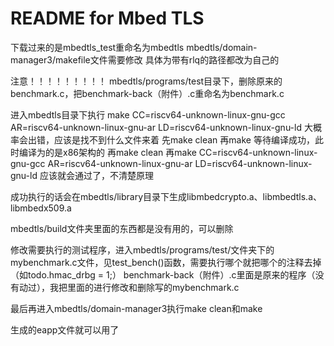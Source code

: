 README for Mbed TLS
===================
下载过来的是mbedtls_test重命名为mbedtls
mbedtls/domain-manager3/makefile文件需要修改
具体为带有rlq的路径都改为自己的

注意！！！！！！！！！
mbedtls/programs/test目录下，删除原来的benchmark.c，把benchmark-back（附件）.c重命名为benchmark.c

进入mbedtls目录下执行
make CC=riscv64-unknown-linux-gnu-gcc AR=riscv64-unknown-linux-gnu-ar LD=riscv64-unknown-linux-gnu-ld
大概率会出错，应该是找不到什么文件来着
先make clean
再make
等待编译成功，此时编译为的是x86架构的
再make clean
再make CC=riscv64-unknown-linux-gnu-gcc AR=riscv64-unknown-linux-gnu-ar LD=riscv64-unknown-linux-gnu-ld
应该就会通过了，不清楚原理

成功执行的话会在mbedtls/library目录下生成libmbedcrypto.a、libmbedtls.a、libmbedx509.a

mbedtls/build文件夹里面的东西都是没有用的，可以删除

修改需要执行的测试程序，进入mbedtls/programs/test/文件夹下的mybenchmark.c文件，见test_bench()函数，需要执行哪个就把哪个的注释去掉（如todo.hmac_drbg = 1;）
benchmark-back（附件）.c里面是原来的程序（没有动过），我把里面的进行修改和删除写的mybenchmark.c

最后再进入mbedtls/domain-manager3执行make clean和make

生成的eapp文件就可以用了





